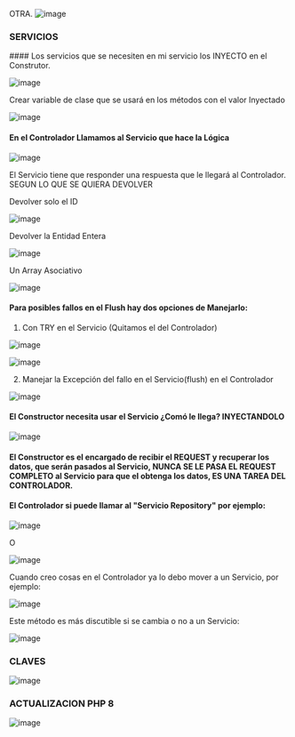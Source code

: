 


OTRA.
![image](https://user-images.githubusercontent.com/23094588/124496828-3e12b100-ddba-11eb-9d5e-b078505ab197.png)

### SERVICIOS

#### Los servicios que se necesiten en mi servicio los INYECTO en el Construtor.

![image](https://user-images.githubusercontent.com/23094588/124551861-0b58cf00-de33-11eb-987f-ba950ed7069e.png)

Crear variable de clase que se usará en los métodos con el valor Inyectado

![image](https://user-images.githubusercontent.com/23094588/124552300-a487e580-de33-11eb-89d0-757dbe074a6c.png)

#### En el Controlador Llamamos al Servicio que hace la Lógica

![image](https://user-images.githubusercontent.com/23094588/124553379-f2511d80-de34-11eb-85c2-2bd94493914a.png)

El Servicio tiene que responder una respuesta que le llegará al Controlador. SEGUN LO QUE SE QUIERA DEVOLVER

Devolver solo el ID

![image](https://user-images.githubusercontent.com/23094588/124553701-57a50e80-de35-11eb-8c79-453ac145b9ac.png)


Devolver la Entidad Entera

![image](https://user-images.githubusercontent.com/23094588/124553760-6db2cf00-de35-11eb-8cca-ecd716cc90bd.png)

Un Array Asociativo

![image](https://user-images.githubusercontent.com/23094588/124554018-c97d5800-de35-11eb-8781-1745bb8ecb7e.png)

#### Para posibles fallos en el Flush hay dos opciones de Manejarlo:

1) Con TRY en el Servicio (Quitamos el del Controlador)

![image](https://user-images.githubusercontent.com/23094588/124554405-3a247480-de36-11eb-965a-8d9aa03232dc.png)

![image](https://user-images.githubusercontent.com/23094588/124554822-abfcbe00-de36-11eb-91bb-f00b831adec4.png)

2) Manejar la Excepción del fallo en el Servicio(flush) en el Controlador

![image](https://user-images.githubusercontent.com/23094588/124555164-0c8bfb00-de37-11eb-824c-3730b7643aba.png)


#### El Constructor necesita usar el Servicio ¿Comó le llega? INYECTANDOLO

![image](https://user-images.githubusercontent.com/23094588/124567029-e1f46f00-de43-11eb-864a-cc788662216b.png)

#### El Constructor es el encargado de recibir el REQUEST y recuperar los datos, que serán pasados al Servicio, NUNCA SE LE PASA EL REQUEST COMPLETO al Servicio para que el obtenga los datos, ES UNA TAREA DEL CONTROLADOR.


#### El Controlador si puede llamar al "Servicio Repository" por ejemplo:

![image](https://user-images.githubusercontent.com/23094588/124573281-af4d7500-de49-11eb-86c6-5bf74fdb14b2.png)

O

![image](https://user-images.githubusercontent.com/23094588/124573382-c7bd8f80-de49-11eb-8065-259a859e8b2d.png)


Cuando creo cosas en el Controlador ya lo debo mover a un Servicio, por ejemplo:

![image](https://user-images.githubusercontent.com/23094588/124573561-f3d91080-de49-11eb-9a2f-ddb80c58b577.png)

Este método es más discutible si se cambia o no a un Servicio:

![image](https://user-images.githubusercontent.com/23094588/124574192-8679af80-de4a-11eb-9a9c-6ff0fb223d1a.png)

### CLAVES

![image](https://user-images.githubusercontent.com/23094588/124796608-a5af3480-df51-11eb-9b80-6e73df6bb1bb.png)


### ACTUALIZACION PHP 8

![image](https://user-images.githubusercontent.com/23094588/124842577-30168900-df90-11eb-8ebc-a0fb0cf74671.png)




